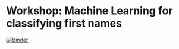 # Workshop: Machine Learning for classifying first names

[![Binder](https://mybinder.org/badge_logo.svg)](https://mybinder.org/v2/gh/prewired/workshop-ml-text-processing-names/master?filepath=https%3A%2F%2Fgithub.com%2Fprewired%2Fworkshop-ml-text-processing-names%2Fblob%2Fmaster%2Fml-firstnames-classification.ipynb)
